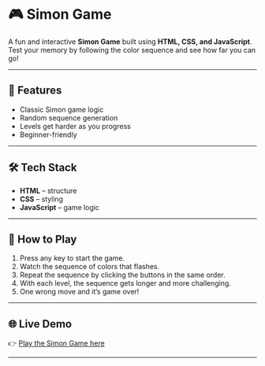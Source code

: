 # 🎮 Simon Game

A fun and interactive **Simon Game** built using **HTML, CSS, and JavaScript**.
Test your memory by following the color sequence and see how far you can go!

---

## 🚀 Features

* Classic Simon game logic
* Random sequence generation
* Levels get harder as you progress
* Beginner-friendly

---

## 🛠️ Tech Stack

* **HTML** – structure
* **CSS** – styling
* **JavaScript** – game logic

---

## 📖 How to Play

1. Press any key to start the game.
2. Watch the sequence of colors that flashes.
3. Repeat the sequence by clicking the buttons in the same order.
4. With each level, the sequence gets longer and more challenging.
5. One wrong move and it’s game over!

---

## 🌐 Live Demo

👉 [Play the Simon Game here](https://ritweekraj288.github.io/SimonGame/)

---

